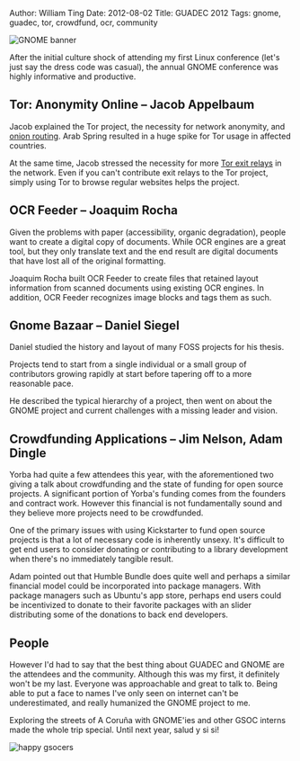 Author: William Ting
Date: 2012-08-02
Title: GUADEC 2012
Tags: gnome, guadec, tor, crowdfund, ocr, community

![GNOME banner](http://williamting.com/static/images/guadec/banner.jpg)

After the initial culture shock of attending my first Linux conference (let's just say the dress code was casual), the annual GNOME conference was highly informative and productive.

## Tor: Anonymity Online – Jacob Appelbaum

Jacob explained the Tor project, the necessity for network anonymity, and [onion routing][or]. Arab Spring resulted in a huge spike for Tor usage in affected countries.

At the same time, Jacob stressed the necessity for more [Tor exit relays][relay] in the network. Even if you can't contribute exit relays to the Tor project, simply using Tor to browse regular websites helps the project.

## OCR Feeder – Joaquim Rocha

Given the problems with paper (accessibility, organic degradation), people want to create a digital copy of documents. While OCR engines are a great tool, but they only translate text and the end result are digital documents that have lost all of the original formatting.

Joaquim Rocha built OCR Feeder to create files that retained layout information from scanned documents using existing OCR engines. In addition, OCR Feeder recognizes image blocks and tags them as such.

## Gnome Bazaar – Daniel Siegel

Daniel studied the history and layout of many FOSS projects for his thesis.

Projects tend to start from a single individual or a small group of contributors growing rapidly at start before tapering off to a more reasonable pace.

He described the typical hierarchy of a project, then went on about the GNOME project and current challenges with a missing leader and vision.

## Crowdfunding Applications – Jim Nelson, Adam Dingle

Yorba had quite a few attendees this year, with the aforementioned two giving a talk about crowdfunding and the state of funding for open source projects. A significant portion of Yorba's funding comes from the founders and contract work. However this financial is not fundamentally sound and they believe more projects need to be crowdfunded.

One of the primary issues with using Kickstarter to fund open source projects is that a lot of necessary code is inherently unsexy. It's difficult to get end users to consider donating or contributing to a library development when there's no immediately tangible result.

Adam pointed out that Humble Bundle does quite well and perhaps a similar financial model could be incorporated into package managers. With package managers such as Ubuntu's app store, perhaps end users could be incentivized to donate to their favorite packages with an slider distributing some of the donations to back end developers.

## People

However I'd had to say that the best thing about GUADEC and GNOME are the attendees and the community. Although this was my first, it definitely won't be my last. Everyone was approachable and great to talk to. Being able to put a face to names I've only seen on internet can't be underestimated, and really humanized the GNOME project to me.

Exploring the streets of A Coruña with GNOME'ies and other GSOC interns made the whole trip special. Until next year, salud y si si!

![happy gsocers](http://williamting.com/static/images/guadec/happy.jpg)

[or]: http://en.wikipedia.org/wiki/Onion_routing
[relay]: https://www.eff.org/pages/tor-challenge
[botte]: http://blogs.gnome.org/otte/2012/07/27/staring-into-the-abyss/
[cschaller]: http://blogs.gnome.org/uraeus/2012/07/31/the-future-of-gnome/
